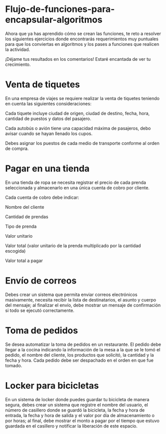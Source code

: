 # Flujo-de-funciones-para-encapsular-algoritmos

Ahora que ya has aprendido cómo se crean las funciones, te reto a resolver los siguientes ejercicios donde encontrarás requerimientos muy puntuales para que los conviertas en algoritmos y los pases a funciones que realicen la actividad.

¡Déjame tus resultados en los comentarios! Estaré encantada de ver tu crecimiento.

# Venta de tiquetes

En una empresa de viajes se requiere realizar la venta de tiquetes teniendo en cuenta las siguientes consideraciones:

Cada tiquete incluye ciudad de origen, ciudad de destino, fecha, hora, cantidad de puestos y datos del pasajero.

Cada autobús o avión tiene una capacidad máxima de pasajeros, debo avisar cuando se hayan llenado los cupos.

Debes asignar los puestos de cada medio de transporte conforme al orden de compra.

# Pagar en una tienda

En una tienda de ropa se necesita registrar el precio de cada prenda seleccionada y almacenarlo en una única cuenta de cobro por cliente.

Cada cuenta de cobro debe indicar:

Nombre del cliente

Cantidad de prendas

Tipo de prenda

Valor unitario

Valor total (valor unitario de la prenda multiplicado por la cantidad escogida)

Valor total a pagar

# Envío de correos
Debes crear un sistema que permita enviar correos electrónicos masivamente, necesita recibir la lista de destinatarios, el asunto y cuerpo del mensaje; al finalizar el envío, debe mostrar un mensaje de confirmación si todo se ejecutó correctamente.

# Toma de pedidos
Se desea automatizar la toma de pedidos en un restaurante. El pedido debe llegar a la cocina indicando la información de la mesa a la que se le tomó el pedido, el nombre del cliente, los productos que solicitó, la cantidad y la fecha y hora. Cada pedido debe ser despachado en el orden en que fue tomado.

# Locker para bicicletas
En un sistema de locker donde puedes guardar tu bicicleta de manera segura, debes crear un sistema que registre el nombre del usuario, el número de casillero donde se guardó la bicicleta, la fecha y hora de entrada, la fecha y hora de salida y el valor por día de almacenamiento o por horas; al final, debe mostrar el monto a pagar por el tiempo que estuvo guardada en el casillero y notificar la liberación de este espacio.
